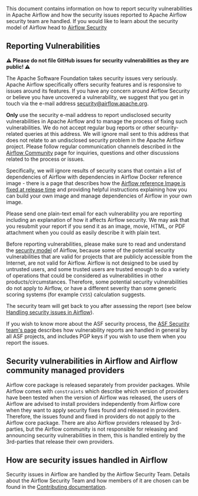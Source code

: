 <!--
 Licensed to the Apache Software Foundation (ASF) under one
 or more contributor license agreements.  See the NOTICE file
 distributed with this work for additional information
 regarding copyright ownership.  The ASF licenses this file
 to you under the Apache License, Version 2.0 (the
 "License"); you may not use this file except in compliance
 with the License.  You may obtain a copy of the License at

   http://www.apache.org/licenses/LICENSE-2.0

 Unless required by applicable law or agreed to in writing,
 software distributed under the License is distributed on an
 "AS IS" BASIS, WITHOUT WARRANTIES OR CONDITIONS OF ANY
 KIND, either express or implied.  See the License for the
 specific language governing permissions and limitations
 under the License.
-->

This document contains information on how to report security vulnerabilities in Apache Airflow and
how the security issues reported to Apache Airflow security team are handled. If you would like
to learn about the security model of Airflow head to
[Airflow Security](https://airflow.apache.org/docs/apache-airflow/stable/security/)

## Reporting Vulnerabilities

**⚠️ Please do not file GitHub issues for security vulnerabilities as they are public! ⚠️**

The Apache Software Foundation takes security issues very seriously. Apache
Airflow specifically offers security features and is responsive to issues
around its features. If you have any concern around Airflow Security or believe
you have uncovered a vulnerability, we suggest that you get in touch via the
e-mail address [security@airflow.apache.org](mailto:security@airflow.apache.org).

**Only** use the security e-mail address to report undisclosed security vulnerabilities in Apache
Airflow and to manage the process of fixing such vulnerabilities. We do not accept regular
bug reports or other security-related queries at this address. We will ignore mail
sent to this address that does not relate to an undisclosed security problem
in the Apache Airflow project. Please follow regular communication channels described in
the [Airflow Community](https://airflow.apache.org/community/index.html) page for
inquiries, questions and other discussions related to the process or issues.

Specifically, we will ignore results of security scans that contain a list of
dependencies of Airflow with dependencies in Airflow Docker reference image - there
is a page that describes how the
[Airflow reference Image is fixed at release time](https://airflow.apache.org/docs/docker-stack/index.html#fixing-images-at-release-time)
and providing helpful instructions explaining how you can build your
own image and manage dependencies of Airflow in your own image.

Please send one plain-text email for each vulnerability you are reporting including an explanation
of how it affects Airflow security. We may ask that you resubmit your report if you send it as an image,
movie, HTML, or PDF attachment when you could as easily describe it with plain text.

Before reporting vulnerabilities, please make sure to read and understand the
[security model](https://airflow.apache.org/docs/apache-airflow/stable/security/) of Airflow, because
some of the potential security vulnerabilities that are valid for projects that are publicly accessible
from the Internet, are not valid for Airflow. Airflow is not designed to be used by untrusted users, and some
trusted users are trusted enough to do a variety of operations that could be considered as vulnerabilities
in other products/circumstances. Therefore, some potential security vulnerabilities do not
apply to Airflow, or have a different severity than some generic scoring systems (for example `CVSS`)
calculation suggests.

The security team will get back to you after assessing the report (see below [Handling security issues in Airflow](https://github.com/apache/airflow/security#handling-security-issues-in-airflow)).

If you wish to know more about the ASF security process, the
[ASF Security team's page](https://www.apache.org/security/) describes
how vulnerability reports are handled in general by all ASF projects, and includes PGP keys if
you wish to use them when you report the issues.

## Security vulnerabilities in Airflow and Airflow community managed providers

Airflow core package is released separately from provider packages. While Airflow comes with ``constraints``
which describe which version of providers have been tested when the version of Airflow was released, the
users of Airflow are advised to install providers independently from Airflow core when they want to apply
security fixes found and released in providers. Therefore, the issues found and fixed in providers do
not apply to the Airflow core package. There are also Airflow providers released by 3rd-parties, but the
Airflow community is not responsible for releasing and announcing security vulnerabilities in them, this
is handled entirely by the 3rd-parties that release their own providers.

## How are security issues handled in Airflow

Security issues in Airflow are handled by the Airflow Security Team. Details about the Airflow Security Team and how members of it are chosen can be found in the [Contributing documentation](https://github.com/apache/airflow/blob/main/CONTRIBUTING.rst#security-team).
